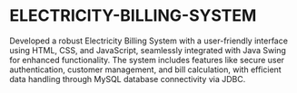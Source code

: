 # ELECTRICITY-BILLING-SYSTEM
Developed a robust Electricity Billing System with a user-friendly interface using HTML, CSS, and JavaScript, seamlessly integrated with Java Swing for enhanced functionality. The system includes features like secure user authentication, customer management, and bill calculation, with efficient data handling through MySQL database connectivity via JDBC.
